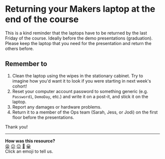 # Returning your Makers laptop at the end of the course

This is a kind reminder that the laptops have to be returned by the last Friday of the course.  Ideally before the demo presentations (graduation). Please keep the laptop that you need for the presentation and return the others before.

## Remember to

1. Clean the laptop using the wipes in the stationary cabinet. Try to imagine how you'd want it to look if you were starting in next week's cohort!
2. Reset your computer account password to something generic (e.g. `Password1`, `DemoDay`, etc.) and write it on a post-it, and stick it on the laptop.
3. Report any damages or hardware problems.
4. Return it to a member of the Ops team (Sarah, Jess, or Jodi) on the first floor before the presentations.

Thank you!

<!-- BEGIN GENERATED SECTION DO NOT EDIT -->

---

**How was this resource?**  
[😫](https://airtable.com/shrUJ3t7KLMqVRFKR?prefill_Repository=makersacademy/course&prefill_File=pills/returning_your_makers_laptop.md&prefill_Sentiment=😫) [😕](https://airtable.com/shrUJ3t7KLMqVRFKR?prefill_Repository=makersacademy/course&prefill_File=pills/returning_your_makers_laptop.md&prefill_Sentiment=😕) [😐](https://airtable.com/shrUJ3t7KLMqVRFKR?prefill_Repository=makersacademy/course&prefill_File=pills/returning_your_makers_laptop.md&prefill_Sentiment=😐) [🙂](https://airtable.com/shrUJ3t7KLMqVRFKR?prefill_Repository=makersacademy/course&prefill_File=pills/returning_your_makers_laptop.md&prefill_Sentiment=🙂) [😀](https://airtable.com/shrUJ3t7KLMqVRFKR?prefill_Repository=makersacademy/course&prefill_File=pills/returning_your_makers_laptop.md&prefill_Sentiment=😀)  
Click an emoji to tell us.

<!-- END GENERATED SECTION DO NOT EDIT -->
